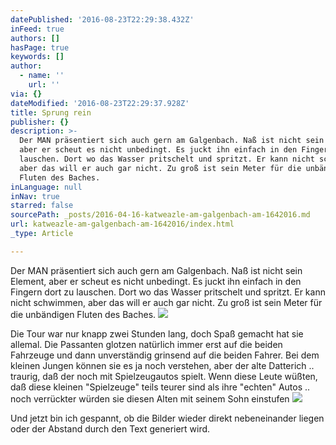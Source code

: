 ```yaml
---
datePublished: '2016-08-23T22:29:38.432Z'
inFeed: true
authors: []
hasPage: true
keywords: []
author:
  - name: ''
    url: ''
via: {}
dateModified: '2016-08-23T22:29:37.928Z'
title: Sprung rein
publisher: {}
description: >-
  Der MAN präsentiert sich auch gern am Galgenbach. Naß ist nicht sein Element,
  aber er scheut es nicht unbedingt. Es juckt ihn einfach in den Fingern dort zu
  lauschen. Dort wo das Wasser pritschelt und spritzt. Er kann nicht schwimmen,
  aber das will er auch gar nicht. Zu groß ist sein Meter für die unbändigen
  Fluten des Baches.
inLanguage: null
inNav: true
starred: false
sourcePath: _posts/2016-04-16-katweazle-am-galgenbach-am-1642016.md
url: katweazle-am-galgenbach-am-1642016/index.html
_type: Article

---
```

Der MAN präsentiert sich auch gern am Galgenbach. Naß ist nicht sein Element, aber er scheut es nicht unbedingt. Es juckt ihn einfach in den Fingern dort zu lauschen. Dort wo das Wasser pritschelt und spritzt. Er kann nicht schwimmen, aber das will er auch gar nicht. Zu groß ist sein Meter für die unbändigen Fluten des Baches.
![](https://the-grid-user-content.s3-us-west-2.amazonaws.com/99a0910f-629e-44ed-820a-43ace7a70b77.jpg)

Die Tour war nur knapp zwei Stunden lang, doch Spaß gemacht hat sie allemal. Die Passanten glotzen natürlich immer erst auf die beiden Fahrzeuge und dann unverständig grinsend auf die beiden Fahrer. Bei dem kleinen Jungen können sie es ja noch verstehen, aber der alte Datterich .. traurig, daß der noch mit Spielzeugautos spielt. Wenn diese Leute wüßten, daß diese kleinen "Spielzeuge" teils teurer sind als ihre "echten" Autos .. noch verrückter würden sie diesen Alten mit seinem Sohn einstufen
![](https://the-grid-user-content.s3-us-west-2.amazonaws.com/da101ced-617a-4134-a662-b7d4c509ec76.jpg)

Und jetzt bin ich gespannt, ob die Bilder wieder direkt nebeneinander liegen oder der Abstand durch den Text generiert wird.